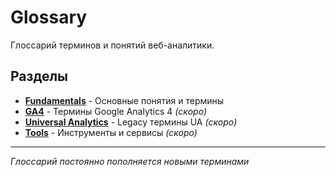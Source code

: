 # Glossary

Глоссарий терминов и понятий веб-аналитики.

## Разделы

- **[Fundamentals](fundamentals/)** - Основные понятия и термины
- **[GA4](ga4/)** - Термины Google Analytics 4 *(скоро)*
- **[Universal Analytics](ua/)** - Legacy термины UA *(скоро)*
- **[Tools](tools/)** - Инструменты и сервисы *(скоро)*

---

*Глоссарий постоянно пополняется новыми терминами*